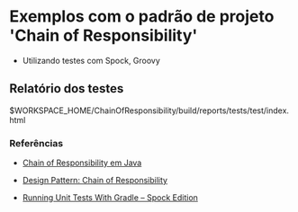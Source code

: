 # Exemplos com o padrão de projeto 'Chain of Responsibility'

- Utilizando testes com Spock, Groovy

## Relatório dos testes 

$WORKSPACE_HOME/ChainOfResponsibility/build/reports/tests/test/index.html

### Referências

  - [Chain of Responsibility em Java](https://refactoring.guru/pt-br/design-patterns/chain-of-responsibility/java/example)
  
  - [Design Pattern: Chain of Responsibility](https://cezbatistao.wordpress.com/2016/06/01/design-pattern-chain-of-responsibility/)
  
  - [Running Unit Tests With Gradle – Spock Edition](https://www.testwithspring.com/lesson/running-unit-tests-with-gradle-spock-edition/)